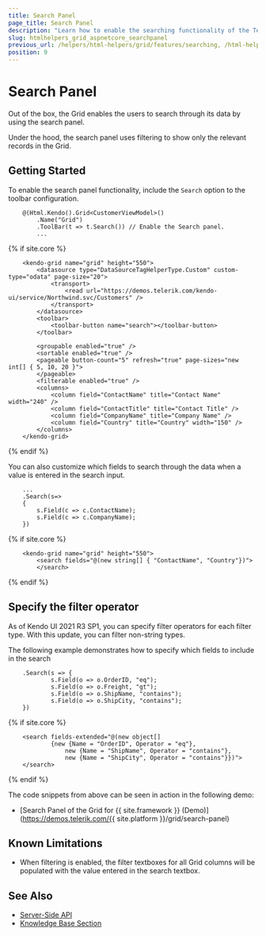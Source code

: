 ```yaml
---
title: Search Panel
page_title: Search Panel
description: "Learn how to enable the searching functionality of the Telerik UI Grid for {{ site.framework }}."
slug: htmlhelpers_grid_aspnetcore_searchpanel
previous_url: /helpers/html-helpers/grid/features/searching, /html-helpers/data-management/grid/features/searching
position: 9
---
```


# Search Panel

Out of the box, the Grid enables the users to search through its data by using the search panel.

Under the hood, the search panel uses filtering to show only the relevant records in the Grid.

## Getting Started

To enable the search panel functionality, include the `Search` option to the toolbar configuration.

```HtmlHelper
    @(Html.Kendo().Grid<CustomerViewModel>()
        .Name("Grid")
        .ToolBar(t => t.Search()) // Enable the Search panel.
        ...
```
{% if site.core %}
```TagHelper
    <kendo-grid name="grid" height="550">
        <datasource type="DataSourceTagHelperType.Custom" custom-type="odata" page-size="20">
            <transport>
                <read url="https://demos.telerik.com/kendo-ui/service/Northwind.svc/Customers" />
            </transport>
        </datasource>
        <toolbar>
            <toolbar-button name="search"></toolbar-button>
        </toolbar>

        <groupable enabled="true" />
        <sortable enabled="true" />
        <pageable button-count="5" refresh="true" page-sizes="new int[] { 5, 10, 20 }">
        </pageable>
        <filterable enabled="true" />
        <columns>
            <column field="ContactName" title="Contact Name" width="240" />
            <column field="ContactTitle" title="Contact Title" />
            <column field="CompanyName" title="Company Name" />
            <column field="Country" title="Country" width="150" />
        </columns>
    </kendo-grid>
```
{% endif %}


You can also customize which fields to search through the data when a value is entered in the search input.

```HtmlHelper
    ...
    .Search(s=> 
    { 
        s.Field(c => c.ContactName);
        s.Field(c => c.CompanyName); 
    })
```
{% if site.core %}
```TagHelper
    <kendo-grid name="grid" height="550">
        <search fields="@(new string[] { "ContactName", "Country"})">
        </search>
```
{% endif %}

## Specify the filter operator

As of Kendo UI 2021 R3 SP1, you can specify filter operators for each filter type. With this update, you can filter non-string types.

The following example demonstrates how to specify which fields to include in the search

```HtmlHelper
    .Search(s => {
            s.Field(o => o.OrderID, "eq");
            s.Field(o => o.Freight, "gt");
            s.Field(o => o.ShipName, "contains");
            s.Field(o => o.ShipCity, "contains");
    })
```
{% if site.core %}
```TagHelper
    <search fields-extended="@(new object[]
            {new {Name = "OrderID", Operator = "eq"},
                new {Name = "ShipName", Operator = "contains"},
                new {Name = "ShipCity", Operator = "contains"}})">
    </search>
```
{% endif %}



The code snippets from above can be seen in action in the following demo:

* [Search Panel of the Grid for {{ site.framework }} (Demo)](https://demos.telerik.com/{{ site.platform }}/grid/search-panel)

## Known Limitations

* When filtering is enabled, the filter textboxes for all Grid columns will be populated with the value entered in the search textbox.

## See Also

* [Server-Side API](/api/grid)
* [Knowledge Base Section](/knowledge-base)
